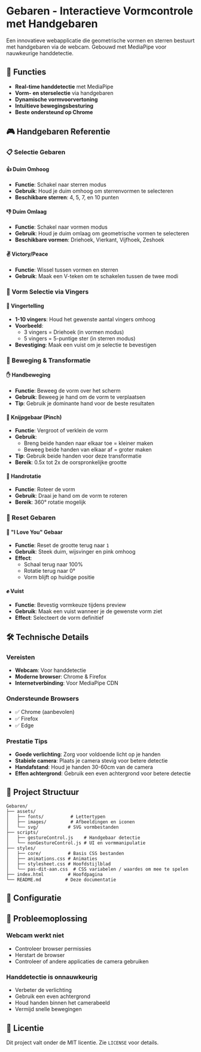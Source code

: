 # Gebaren - Interactieve Vormcontrole met Handgebaren

Een innovatieve webapplicatie die geometrische vormen en sterren bestuurt met handgebaren via de webcam. Gebouwd met MediaPipe voor nauwkeurige handdetectie.

## 🚀 Functies

- **Real-time handdetectie** met MediaPipe
- **Vorm- en sterselectie** via handgebaren
- **Dynamische vormvoorvertoning** 
- **Intuïtieve bewegingsbesturing**
- **Beste ondersteund op Chrome**

## 🎮 Handgebaren Referentie

### 📋 Selectie Gebaren

#### 👍 **Duim Omhoog**
- **Functie**: Schakel naar sterren modus
- **Gebruik**: Houd je duim omhoog om sterrenvormen te selecteren
- **Beschikbare sterren**: 4, 5, 7, en 10 punten

#### 👎 **Duim Omlaag** 
- **Functie**: Schakel naar vormen modus
- **Gebruik**: Houd je duim omlaag om geometrische vormen te selecteren
- **Beschikbare vormen**: Driehoek, Vierkant, Vijfhoek, Zeshoek

#### ✌️ **Victory/Peace**
- **Functie**: Wissel tussen vormen en sterren
- **Gebruik**: Maak een V-teken om te schakelen tussen de twee modi

### 🔢 Vorm Selectie via Vingers

#### 🤏 **Vingertelling**
- **1-10 vingers**: Houd het gewenste aantal vingers omhoog
- **Voorbeeld**: 
  - 3 vingers = Driehoek (in vormen modus)
  - 5 vingers = 5-puntige ster (in sterren modus)
- **Bevestiging**: Maak een vuist om je selectie te bevestigen

### 🎯 Beweging & Transformatie

#### ✋ **Handbeweging**
- **Functie**: Beweeg de vorm over het scherm
- **Gebruik**: Beweeg je hand om de vorm te verplaatsen
- **Tip**: Gebruik je dominante hand voor de beste resultaten

#### 🤏 **Knijpgebaar (Pinch)**
- **Functie**: Vergroot of verklein de vorm
- **Gebruik**: 
  - Breng beide handen naar elkaar toe = kleiner maken
  - Beweeg beide handen van elkaar af = groter maken
- **Tip**: Gebruik beide handen voor deze transformatie
- **Bereik**: 0.5x tot 2x de oorspronkelijke grootte

#### 🔄 **Handrotatie**
- **Functie**: Roteer de vorm
- **Gebruik**: Draai je hand om de vorm te roteren
- **Bereik**: 360° rotatie mogelijk

### 🔄 Reset Gebaren

#### 🤟 **"I Love You" Gebaar**
- **Functie**: Reset de grootte terug naar `1`
- **Gebruik**: Steek duim, wijsvinger en pink omhoog
- **Effect**: 
  - Schaal terug naar 100%
  - Rotatie terug naar 0°
  - Vorm blijft op huidige positie

#### ✊ **Vuist**
- **Functie**: Bevestig vormkeuze tijdens preview
- **Gebruik**: Maak een vuist wanneer je de gewenste vorm ziet
- **Effect**: Selecteert de vorm definitief

## 🛠️ Technische Details

### Vereisten
- **Webcam**: Voor handdetectie
- **Moderne browser**: Chrome & Firefox
- **Internetverbinding**: Voor MediaPipe CDN

### Ondersteunde Browsers
- ✅ Chrome (aanbevolen)
- ✅ Firefox
- ✅ Edge

### Prestatie Tips
- **Goede verlichting**: Zorg voor voldoende licht op je handen
- **Stabiele camera**: Plaats je camera stevig voor betere detectie
- **Handafstand**: Houd je handen 30-60cm van de camera
- **Effen achtergrond**: Gebruik een even achtergrond voor betere detectie

## 📁 Project Structuur

```
Gebaren/
├── assets/
│   ├── fonts/          # Lettertypen
│   ├── images/         # Afbeeldingen en iconen
│   └── svg/           # SVG vormbestanden
├── scripts/
│   ├── gestureControl.js    # Handgebaar detectie
│   └── nonGestureControl.js # UI en vormmanipulatie
├── styles/
│   ├── core/          # Basis CSS bestanden
│   ├── animations.css # Animaties
│   ├── stylesheet.css # Hoofdstijlblad
│   └── pas-dit-aan.css  # CSS variabelen / waardes om mee te spelen
├── index.html         # Hoofdpagina
└── README.md         # Deze documentatie
```

## 🔧 Configuratie

## 🐛 Probleemoplossing

### Webcam werkt niet
- Controleer browser permissies
- Herstart de browser
- Controleer of andere applicaties de camera gebruiken

### Handdetectie is onnauwkeurig
- Verbeter de verlichting
- Gebruik een even achtergrond
- Houd handen binnen het camerabeeld
- Vermijd snelle bewegingen


## 📄 Licentie

Dit project valt onder de MIT licentie. Zie `LICENSE` voor details.

